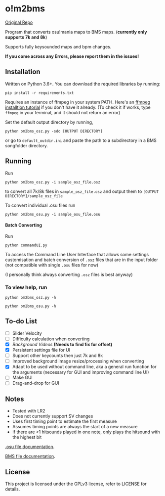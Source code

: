# o!m2bms

[Original Repo](https://github.com/mashimycota/om2bms)

Program that converts osu!mania maps to BMS maps. (**currently only supports 7k and 8k**)

Supports fully keysounded maps and bpm changes.

**If you come across any Errors, please report them in the issues!**

## Installation

Written on Python 3.6+.
You can download the required libraries by running:
```
pip install -r requirements.txt
```

Requires an instance of ffmpeg in your system PATH. Here's an [ffmpeg installtion tutorial](https://phoenixnap.com/kb/ffmpeg-windows) if you don't have it already. (To check it if works, type `ffmpeg` in your terminal, and it should not return an error)


Set the default output directory by running,

```
python om2bms_osz.py -sdo [OUTPUT DIRECTORY]
```

or go to `default_outdir.ini` and paste the path to a subdirectory in a BMS songfolder directory.

## Running
Run

```
python om2bms_osz.py -i sample_osz_file.osz
```

to convert all 7k/8k files in `sample_osz_file.osz` and output them to `[OUTPUT DIRECTORY]/sample_osz_file`

To convert individual .osu files run

```
python om2bms_osu.py -i sample_osu_file.osu
```

#### Batch Converting

Run
```
python commandUI.py
```
To access the Command Line User Interface that allows some settings customisation and batch conversion of `.osz` files that are in the input folder (not compatible with single `.osu` files for now) 

(I personally think always converting `.osz` files is best anyway)


### To view help, run

```
python om2bms_osz.py -h
```

```
python om2bms_osu.py -h
```



## To-do List

- [ ] Slider Velocity
- [ ] Difficulty calculation when converting 
- [x] *Background Videos* **(Needs to find fix for offset)**
- [x] Persistent settings file for UI
- [ ] Support other keycounts then just 7k and 8k
- [ ] Improved background image resize/processing when converting
- [x] Adapt to be used without command line, aka a general run function for the arguments (necessary for GUI and improving command line UI)
- [ ] Make GUI
- [ ] Drag-and-drop for GUI

## Notes

- Tested with LR2
- Does not currently support SV changes
- Uses first timing point to estimate the first measure
- Assumes timing points are always the start of a new measure
- If there are >1 hitsounds played in one note, only plays the hitsound with the highest bit

[.osu file documentation](https://osu.ppy.sh/help/wiki/osu!_File_Formats/Osu_(file_format)).

[BMS file documentation](https://hitkey.nekokan.dyndns.info/cmds.htm).

## License

This project is licensed under the GPLv3 license, refer to LICENSE for details.

